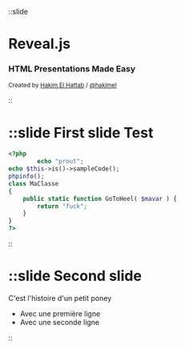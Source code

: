 ::slide
<h1>Reveal.js</h1>
<h3>HTML Presentations Made Easy</h3>
<p>
	<small>Created by <a href="http://hakim.se">Hakim El Hattab</a> / <a href="http://twitter.com/hakimel">@hakimel</a></small>
</p>
::

::slide
First slide Test
================

```php
<?php
		echo "prout";
echo $this->is()->sampleCode();
phpinfo();
class MaClasse
{
    public static function GoToHeel( $mavar ) {
        return "fuck";
    }
}
?>
```
::

::slide
Second slide
============

C'est l'histoire d'un petit poney

* Avec une première ligne
* Avec une seconde ligne

::